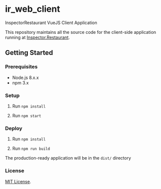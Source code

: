 # ir_web_client
InspectorRestaurant VueJS Client Application

This repository maintains all the source code for the client-side application running at [Inspector.Restaurant](http://inspector.restaurant).

## Getting Started

### Prerequisites
- Node.js 8.x.x
- npm 3.x

### Setup

1. Run `npm install`

2. Run `npm start`

### Deploy

1. Run `npm install`

2. Run `npm run build`

The production-ready application will be in the `dist/` directory


### License
[MIT License](http://opensource.org/licenses/MIT).
